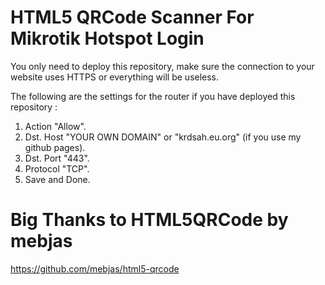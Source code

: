# HTML5 QRCode Scanner For Mikrotik Hotspot Login

You only need to deploy this repository, make sure the connection to your website uses HTTPS or everything will be useless.

The following are the settings for the router if you have deployed this repository :

1. Action "Allow".
2. Dst. Host "YOUR OWN DOMAIN" or  "krdsah.eu.org" (if you use my github pages).
3. Dst. Port "443".
4. Protocol "TCP".
5. Save and Done.

# Big Thanks to HTML5QRCode by mebjas
https://github.com/mebjas/html5-qrcode
